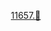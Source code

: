 <img src="https://static.solved.ac/tier_small/12.svg" width="15" height="14">[11657.🚀](https://boj.kr/11657)
